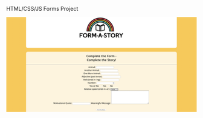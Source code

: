 HTML/CSS/JS Forms Project

<img src = "https://github.com/LilGod777/CodeCademy-Portfolio-Projects/blob/main/Form%20a%20Story%20HTML%20Table/Form%20a%20Story%20HTML%20Form%20Project.png">
